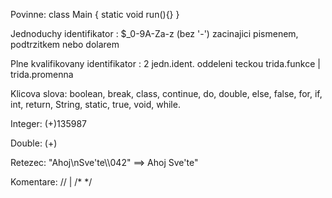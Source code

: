 Povinne:
	class Main { static void run(){} }

Jednoduchy identifikator : 
	$_0-9A-Za-z (bez '-')
	zacinajici pismenem, podtrzitkem nebo dolarem

Plne kvalifikovany identifikator : 
	2 jedn.ident. oddeleni teckou 
	trida.funkce | trida.promenna

Klicova slova: 
	boolean, break, class, continue, do, double, else, false, for,
	if, int, return, String, static, true, void, while.
	
Integer: 
	(+)135987

Double:
	(+)

Retezec: 
	"Ahoj\nSve'te\\\042" ==>
	Ahoj
	Sve'te\"

Komentare:
	// | /* */
	
